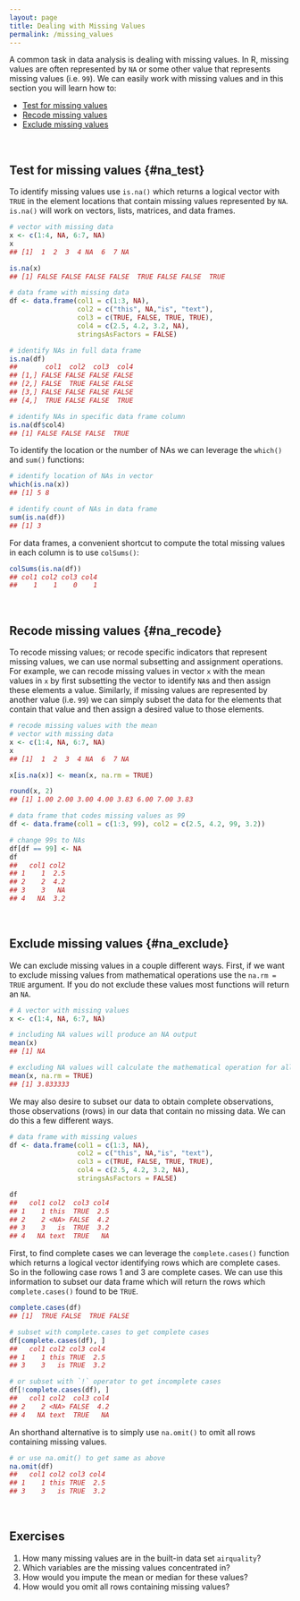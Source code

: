 ```yaml
---
layout: page
title: Dealing with Missing Values
permalink: /missing_values
---
```


A common task in data analysis is dealing with missing values.  In R, missing values are often represented by `NA` or some other value that represents missing values (i.e. `99`).  We can easily work with missing values and in this section you will learn how to:

- [Test for missing values](#na_test)
- [Recode missing values](#na_recode)
- [Exclude missing values](#na_exclude)

<br>

## Test for missing values {#na_test}
To identify missing values use `is.na()` which returns a logical vector with `TRUE` in the element locations that contain missing values represented by `NA`.  `is.na()` will work on vectors, lists, matrices, and data frames. 


```r
# vector with missing data
x <- c(1:4, NA, 6:7, NA)
x
## [1]  1  2  3  4 NA  6  7 NA

is.na(x)
## [1] FALSE FALSE FALSE FALSE  TRUE FALSE FALSE  TRUE

# data frame with missing data
df <- data.frame(col1 = c(1:3, NA),
                 col2 = c("this", NA,"is", "text"), 
                 col3 = c(TRUE, FALSE, TRUE, TRUE), 
                 col4 = c(2.5, 4.2, 3.2, NA),
                 stringsAsFactors = FALSE)

# identify NAs in full data frame
is.na(df)
##       col1  col2  col3  col4
## [1,] FALSE FALSE FALSE FALSE
## [2,] FALSE  TRUE FALSE FALSE
## [3,] FALSE FALSE FALSE FALSE
## [4,]  TRUE FALSE FALSE  TRUE

# identify NAs in specific data frame column
is.na(df$col4)
## [1] FALSE FALSE FALSE  TRUE
```

To identify the location or the number of NAs we can leverage the `which()` and `sum()` functions:


```r
# identify location of NAs in vector
which(is.na(x))
## [1] 5 8

# identify count of NAs in data frame
sum(is.na(df))
## [1] 3
```

For data frames, a convenient shortcut to compute the total missing values in each column is to use `colSums()`:

```r
colSums(is.na(df))
## col1 col2 col3 col4
##    1    1    0    1
```

<br>

## Recode missing values {#na_recode}
To recode missing values; or recode specific indicators that represent missing values, we can use normal subsetting and assignment operations. For example, we can recode missing values in vector `x` with the mean values in `x` by first subsetting the vector to identify `NA`s and then assign these elements a value. Similarly, if missing values are represented by another value (i.e. `99`) we can simply subset the data for the elements that contain that value and then assign a desired value to those elements.


```r
# recode missing values with the mean
# vector with missing data
x <- c(1:4, NA, 6:7, NA)
x
## [1]  1  2  3  4 NA  6  7 NA

x[is.na(x)] <- mean(x, na.rm = TRUE)

round(x, 2)
## [1] 1.00 2.00 3.00 4.00 3.83 6.00 7.00 3.83

# data frame that codes missing values as 99
df <- data.frame(col1 = c(1:3, 99), col2 = c(2.5, 4.2, 99, 3.2))

# change 99s to NAs
df[df == 99] <- NA
df
##   col1 col2
## 1    1  2.5
## 2    2  4.2
## 3    3   NA
## 4   NA  3.2
```

<br>

## Exclude missing values {#na_exclude}
We can exclude missing values in a couple different ways. First, if we want to exclude missing values from mathematical operations use the `na.rm = TRUE` argument. If you do not exclude these values most functions will return an `NA`.


```r
# A vector with missing values
x <- c(1:4, NA, 6:7, NA)

# including NA values will produce an NA output
mean(x)
## [1] NA

# excluding NA values will calculate the mathematical operation for all non-missing values
mean(x, na.rm = TRUE)
## [1] 3.833333
```

We may also desire to subset our data to obtain complete observations, those observations (rows) in our data that contain no missing data. We can do this a few different ways.


```r
# data frame with missing values
df <- data.frame(col1 = c(1:3, NA),
                 col2 = c("this", NA,"is", "text"), 
                 col3 = c(TRUE, FALSE, TRUE, TRUE), 
                 col4 = c(2.5, 4.2, 3.2, NA),
                 stringsAsFactors = FALSE)

df
##   col1 col2  col3 col4
## 1    1 this  TRUE  2.5
## 2    2 <NA> FALSE  4.2
## 3    3   is  TRUE  3.2
## 4   NA text  TRUE   NA
```

First, to find complete cases we can leverage the `complete.cases()` function which returns a logical vector identifying rows which are complete cases. So in the following case rows 1 and 3 are complete cases. We can use this information to subset our data frame which will return the rows which `complete.cases()` found to be `TRUE`.


```r
complete.cases(df)
## [1]  TRUE FALSE  TRUE FALSE

# subset with complete.cases to get complete cases
df[complete.cases(df), ]
##   col1 col2 col3 col4
## 1    1 this TRUE  2.5
## 3    3   is TRUE  3.2

# or subset with `!` operator to get incomplete cases
df[!complete.cases(df), ]
##   col1 col2  col3 col4
## 2    2 <NA> FALSE  4.2
## 4   NA text  TRUE   NA
```

An shorthand alternative is to simply use `na.omit()` to omit all rows containing missing values.


```r
# or use na.omit() to get same as above
na.omit(df)
##   col1 col2 col3 col4
## 1    1 this TRUE  2.5
## 3    3   is TRUE  3.2
```

<br>

## Exercises

1. How many missing values are in the built-in data set `airquality`?
2. Which variables are the missing values concentrated in?
3. How would you impute the mean or median for these values?
4. How would you omit all rows containing missing values?
